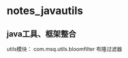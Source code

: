 # notes_javautils
 java工具、框架整合
 -----------------------------------------------------
 utils模块：
    com.msq.utils.bloomfilter 布隆过滤器
